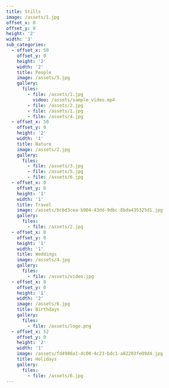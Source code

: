 ```yaml
---
title: Stills
image: /assets/1.jpg
offset_x: 0
offset_y: 0
height: '2'
width: '3'
sub_categories:
  - offset_x: 50
    offset_y: 0
    height: '2'
    width: '2'
    title: People
    image: /assets/5.jpg
    gallery:
      files:
        - file: /assets/1.jpg
          video: /assets/sample_video.mp4
        - file: /assets/2.jpg
        - file: /assets/1.jpg
        - file: /assets/4.jpg
  - offset_x: 50
    offset_y: 0
    height: '2'
    width: '1'
    title: Nature
    image: /assets/2.jpg
    gallery:
      files:
        - file: /assets/3.jpg
        - file: /assets/5.jpg
        - file: /assets/6.jpg
  - offset_x: 0
    offset_y: 0
    height: '1'
    width: '1'
    title: Travel
    image: /assets/bc6d3cea-b904-43dd-9dbc-8bda435325d1.jpg
    gallery:
      files:
        - file: /assets/2.jpg
  - offset_x: 0
    offset_y: 0
    height: '1'
    width: '1'
    title: Weddings
    image: /assets/4.jpg
    gallery:
      files:
        - file: /assets/video.jpg
  - offset_x: 0
    offset_y: 0
    height: '1'
    width: '2'
    image: /assets/6.jpg
    title: Birthdays
    gallery:
      files:
        - file: /assets/logo.png
  - offset_x: 52
    offset_y: 0
    height: '2'
    width: '1'
    image: /assets/fd4986a1-dc00-4c23-bdc1-a82203fe09d4.jpg
    title: Holidays
    gallery:
      files:
        - file: /assets/6.jpg
---
```

